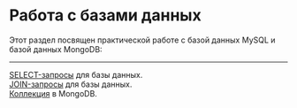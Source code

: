# Работа с базами данных  
Этот раздел посвящен практической работе с базой данных MySQL и базой данных MongoDB:  

---

[SELECT-запросы](https://docs.google.com/spreadsheets/d/1hI0NtTS3DGVBa2Dh8-ymaNuSsjabl9ejspbZtbeYhBA/edit?usp=sharing) для базы данных.  
[JOIN-запросы](https://docs.google.com/spreadsheets/d/1qwz9C3cIO3BvddJnqeBDCYjOUYI8HG91sdKTrrQ_qhY/edit?usp=sharing) для базы данных.  
[Коллекция](https://docs.google.com/spreadsheets/d/1ZaUj9ACG7wBC9n8ayfs-52EhxTv7n0BbO2fBwsc9vic/edit?usp=sharing) в MongoDB.
